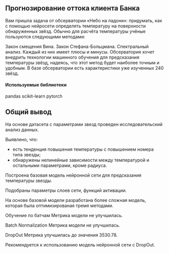 ## Прогнозирование оттока клиента Банка

Вам пришла задача от обсерватории «Небо на ладони»: придумать, как с помощью нейросети определять температуру на поверхности обнаруженных звёзд. Обычно для расчёта температуры учёные пользуются следующими методами:

Закон смещения Вина.
Закон Стефана-Больцмана.
Спектральный анализ.
Каждый из них имеет плюсы и минусы. Обсерватория хочет внедрить технологии машинного обучения для предсказания температуры звёзд, надеясь, что этот метод будет наиболее точным и удобным.
В базе обсерватории есть характеристики уже изученных 240 звёзд.

#### Используемые библиотеки
pandas  scikit-learn pytorch

## Общий вывод

На основе датасета с параметрами звезд проведен исследовательский анализ данных.

Выявлено, что:

* есть тенденция повышения температуры с повышением номера типа звезды;
* обнаружены нелинейные зависимости между температурой и остальными параметрами, кроме радиуса.

Построена базовая модель нейронной сети для предсказания температуры звезды.

Подобраны параметры слоев сети, функций активации.

На основе базовой модели разработана более сложная модель, которая была оптимизированая тремя методами.

Обучение по батчам
Метрика модели не улучшилась.

Batch Normalization
Метрика модели не улучшилась.

DropOut
Метрика улучшилась до значения 3530.78.

Рекомендуется к использованию модель нейронной сети с DropOut.
